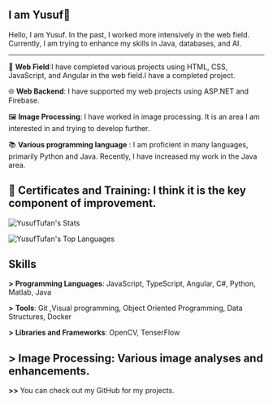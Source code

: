 ## I am Yusuf👋
Hello, I am Yusuf. In the past, I worked more intensively in the web field. Currently, I am trying to enhance my skills in Java, databases, and AI.

----------------------------------------------------------------------------------------------------------------------------------------------------------------------------------------------------------------------------
💬 **Web Field**:I have completed various projects using HTML, CSS, JavaScript, and Angular in the web field.I have a completed project.

🌐 **Web Backend**: I have supported my web projects using ASP.NET and Firebase.

🖼 **Image Processing**: I have worked in image processing. It is an area I am interested in and trying to develop further.

📚 **Various programming language** : I am proficient in many languages, primarily Python and Java. Recently, I have increased my work in the Java area.

🔗 **Certificates and Training**: I think it is the key component of improvement.
----------------------------------------------------------------------------------------------------------------------------------------------------------------------------------------------------------------------------

![YusufTufan's Stats](https://github-readme-stats.vercel.app/api?username=YusufTufan&theme=tokyonight&show_icons=true&hide_border=false&count_private=true)

![YusufTufan's Top Languages](https://github-readme-stats.vercel.app/api/top-langs/?username=YusufTufan&theme=tokyonight&show_icons=true&hide_border=false&layout=compact)

**Skills**
----------------------------------------------------------------------------------------------------------------------------------------------------------------------------------------------------------------------------

**>** **Programming Languages**:  JavaScript, TypeScript, Angular, C#, Python, Matlab, Java

**>** **Tools**: Git ,Visual programming, Object Oriented Programming, Data Structures, Docker

**>** **Libraries and Frameworks**: OpenCV, TenserFlow

**>** **Image Processing**: Various image analyses and enhancements.
----------------------------------------------------------------------------------------------------------------------------------------------------------------------------------------------------------------------------

**>>** You can check out my GitHub for my projects.
